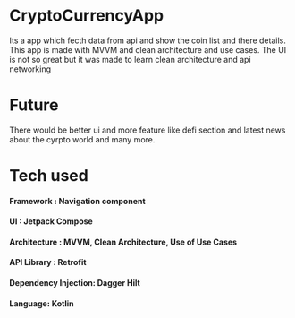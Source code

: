 # CryptoCurrencyApp
Its a app which fecth data from api and show the coin list and there details. This app is made with MVVM and clean architecture and use cases. The UI is not so great but it was made to learn clean architecture and api networking

# Future 
There would be better ui and more feature like defi section and latest news about the cyrpto world and many more.

# Tech used
  #### Framework : Navigation component
  #### UI : Jetpack Compose
  #### Architecture :  MVVM, Clean Architecture, Use of Use Cases
  #### API Library :  Retrofit
  #### Dependency Injection: Dagger Hilt
  #### Language: Kotlin
